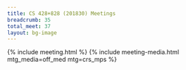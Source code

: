 ```yaml
---
title: CS 428+828 (201830) Meetings
breadcrumb: 35
total_meet: 37
layout: bg-image
---
```

{% include meeting.html %}
{% include meeting-media.html mtg_media=off_med mtg=crs_mps %}
